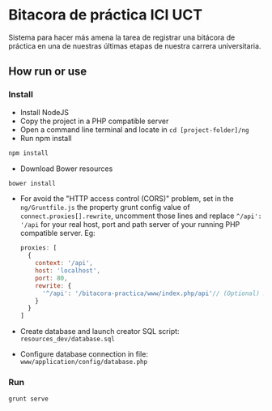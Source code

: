 # Bitacora de práctica ICI UCT

Sistema para hacer más amena la tarea de registrar una bitácora de práctica en una de nuestras últimas etapas de nuestra carrera universitaria.

## How run or use

### Install
* Install NodeJS
* Copy the project in a PHP compatible server
* Open a command line terminal and locate in `cd [project-folder]/ng`
* Run npm install
```sh
npm install
```
* Download Bower resources
```sh
bower install
```
* For avoid the "HTTP access control (CORS)" problem, set in the `ng/Gruntfile.js` the property grunt config value of `connect.proxies[].rewrite`, uncomment those lines and replace `^/api': '/api` for your real host, port and path server of your running PHP compatible server. Eg:

  ```javascript
  proxies: [
    {
      context: '/api',
      host: 'localhost',
      port: 80,
      rewrite: {
        '^/api': '/bitacora-practica/www/index.php/api'// (Optional) Rewrite ^/api to the /api path (replace that for your real path) on your remote server path, in case that your server path is located in another path
      }
    }
  ]
  ```
* Create database and launch creator SQL script: `resources_dev/database.sql`
* Configure database connection in file: `www/application/config/database.php`

### Run
```sh
grunt serve
```
